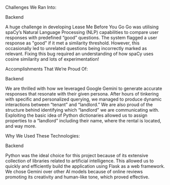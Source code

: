 Challenges We Ran Into:

Backend

A huge challenge in developing Lease Me Before You Go Go was utilising spaCy’s Natural Language Processing (NLP) capabilities to compare user responses with predefined “good” questions. 
The system flagged a user response as "good" if it met a similarity threshold. However, this occasionally led to unrelated questions being incorrectly marked as relevant. 
Fixing this bug required an understanding of how spaCy uses cosine similarity and lots of experimentation!

Accomplishments That We’re Proud Of:

Backend

We are thrilled with how we leveraged Google Gemini to generate accurate responses that resonate with their given persona. After hours of tinkering with specific and personalized querying, 
we managed to produce dynamic interactions between “tenant” and “landlord.” We are also proud of the structure behind identifying which “landlord” we are communicating with. 
Exploiting the basic idea of Python dictionaries allowed us to assign properties to a “landlord” including their name, where the rental is located, and way more.

Why We Used These Technologies:

Backend

Python was the ideal choice for this project because of its extensive collection of libraries related to artificial intelligence. This allowed us to quickly and efficiently build the application using Flask as a web framework. 
We chose Gemini over other AI models because of online reviews promoting its creativity and human-like tone, which proved effective.


